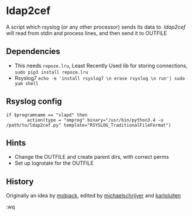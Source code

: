 # ldap2cef
A script which rsyslog (or any other processor) sends its data to.
*ldap2cef* will read from stdin and process lines, and then send it to OUTFILE

## Dependencies
* This needs `repoze.lru`, Least Recently Used lib for storing connections, `sudo pip3 install repoze.lru`
* Rsyslog7 `echo -e 'install rsyslog7 \n erase rsyslog \n run'| sudo yum shell`

## Rsyslog config
```
if $programname == "slapd" then
        action(type = "omprog" binary="/usr/bin/python3.4 -u /path/to/ldap2cef.py" template="RSYSLOG_TraditionalFileFormat")
```

## Hints
* Change the OUTFILE and create parent dirs, with correct perms
* Set up logrotate for the OUTFILE

## History
Originally an idea by [mobjack](https://github.com/mobjack/LDAP2CEF), edited by [michaelschrijver](https://github.com/michaelschrijver/ldap2cef) and [karloluiten](https://github.com/karloluiten/ldap2cef)

:wq

